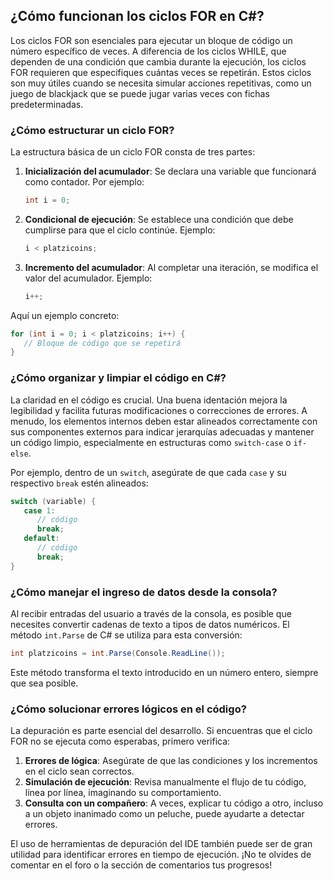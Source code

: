 ## ¿Cómo funcionan los ciclos FOR en C#?

Los ciclos FOR son esenciales para ejecutar un bloque de código un número específico de veces. A diferencia de los ciclos WHILE, que dependen de una condición que cambia durante la ejecución, los ciclos FOR requieren que especifiques cuántas veces se repetirán. Estos ciclos son muy útiles cuando se necesita simular acciones repetitivas, como un juego de blackjack que se puede jugar varias veces con fichas predeterminadas.

### ¿Cómo estructurar un ciclo FOR?

La estructura básica de un ciclo FOR consta de tres partes:

1. **Inicialización del acumulador**: Se declara una variable que funcionará como contador. Por ejemplo:
    
    ```csharp
    int i = 0;
    ```
    
2. **Condicional de ejecución**: Se establece una condición que debe cumplirse para que el ciclo continúe. Ejemplo:
    
    ```csharp
    i < platzicoins;
    ```
    
3. **Incremento del acumulador**: Al completar una iteración, se modifica el valor del acumulador. Ejemplo:
    
    ```csharp
    i++;
    ```
    

Aquí un ejemplo concreto:

```csharp
for (int i = 0; i < platzicoins; i++) {
   // Bloque de código que se repetirá 
}
```

### ¿Cómo organizar y limpiar el código en C#?

La claridad en el código es crucial. Una buena identación mejora la legibilidad y facilita futuras modificaciones o correcciones de errores. A menudo, los elementos internos deben estar alineados correctamente con sus componentes externos para indicar jerarquías adecuadas y mantener un código limpio, especialmente en estructuras como `switch-case` o `if-else`.

Por ejemplo, dentro de un `switch`, asegúrate de que cada `case` y su respectivo `break` estén alineados:

```csharp
switch (variable) {
   case 1:
      // código
      break;
   default:
      // código
      break;
}
```

### ¿Cómo manejar el ingreso de datos desde la consola?

Al recibir entradas del usuario a través de la consola, es posible que necesites convertir cadenas de texto a tipos de datos numéricos. El método `int.Parse` de C# se utiliza para esta conversión:

```csharp
int platzicoins = int.Parse(Console.ReadLine());
```

Este método transforma el texto introducido en un número entero, siempre que sea posible.

### ¿Cómo solucionar errores lógicos en el código?

La depuración es parte esencial del desarrollo. Si encuentras que el ciclo FOR no se ejecuta como esperabas, primero verifica:

1. **Errores de lógica**: Asegúrate de que las condiciones y los incrementos en el ciclo sean correctos.
2. **Simulación de ejecución**: Revisa manualmente el flujo de tu código, línea por línea, imaginando su comportamiento.
3. **Consulta con un compañero**: A veces, explicar tu código a otro, incluso a un objeto inanimado como un peluche, puede ayudarte a detectar errores.

El uso de herramientas de depuración del IDE también puede ser de gran utilidad para identificar errores en tiempo de ejecución. ¡No te olvides de comentar en el foro o la sección de comentarios tus progresos!